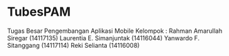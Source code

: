 # TubesPAM

Tugas Besar Pengembangan Aplikasi Mobile Kelompok :
Rahman Amarullah Siregar (14117135)
Laurentia E. Simanjuntak (14116044)
Yanwardo F. Sitanggang (14117114)
Reki Selianta (14116008)
